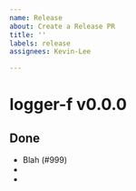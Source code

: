 ```yaml
---
name: Release
about: Create a Release PR
title: ''
labels: release
assignees: Kevin-Lee

---
```


# logger-f v0.0.0

## Done

* Blah (#999)
*
*
